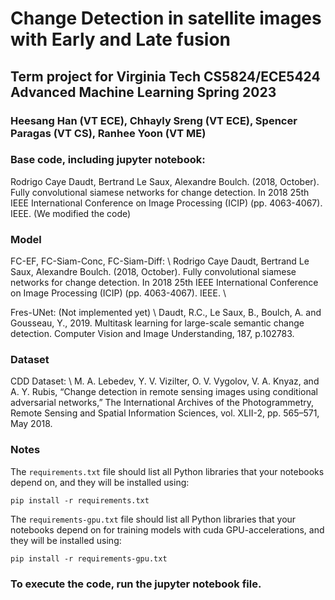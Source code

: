 # Change Detection in satellite images with Early and Late fusion 

## Term project for Virginia Tech CS5824/ECE5424 Advanced Machine Learning Spring 2023
### Heesang Han (VT ECE), Chhayly Sreng (VT ECE), Spencer Paragas (VT CS), Ranhee Yoon (VT ME)

### Base code, including jupyter notebook:
Rodrigo Caye Daudt, Bertrand Le Saux, Alexandre Boulch. (2018, October). Fully convolutional siamese networks for change detection. In 2018 25th IEEE International Conference on Image Processing (ICIP) (pp. 4063-4067). IEEE.
(We modified the code)

### Model
FC-EF, FC-Siam-Conc, FC-Siam-Diff: \\
Rodrigo Caye Daudt, Bertrand Le Saux, Alexandre Boulch. (2018, October). Fully convolutional siamese networks for change detection. In 2018 25th IEEE International Conference on Image Processing (ICIP) (pp. 4063-4067). IEEE. \

Fres-UNet: (Not implemented yet) \\
Daudt, R.C., Le Saux, B., Boulch, A. and Gousseau, Y., 2019. Multitask learning for large-scale semantic change detection. Computer Vision and Image Understanding, 187, p.102783.


### Dataset
CDD Dataset: \\
M. A. Lebedev, Y. V. Vizilter, O. V. Vygolov, V. A. Knyaz, and A. Y. Rubis, “Change detection in remote sensing images using conditional adversarial networks,” The International Archives of the Photogrammetry, Remote Sensing and Spatial Information Sciences, vol. XLII-2, pp. 565–571, May 2018. 

### Notes

The `requirements.txt` file should list all Python libraries that your notebooks
depend on, and they will be installed using:

```
pip install -r requirements.txt
```
The `requirements-gpu.txt` file should list all Python libraries that your notebooks
depend on for training models with cuda GPU-accelerations, and they will be installed using:

```
pip install -r requirements-gpu.txt
```

### To execute the code, run the jupyter notebook file. 

